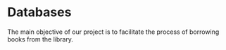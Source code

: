 # Databases
The main objective of our project is to facilitate the process of borrowing books from the library.
